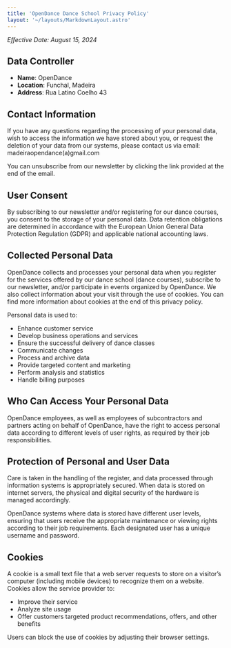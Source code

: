 ```yaml
---
title: 'OpenDance Dance School Privacy Policy'
layout: '~/layouts/MarkdownLayout.astro'
---
```


_Effective Date: August 15, 2024_

## Data Controller

- **Name**: OpenDance
- **Location**: Funchal, Madeira
- **Address**: Rua Latino Coelho 43

## Contact Information

If you have any questions regarding the processing of your personal data, wish to access the information we have stored about you, or request the deletion of your data from our systems, please contact us via email: madeiraopendance(a)gmail.com

You can unsubscribe from our newsletter by clicking the link provided at the end of the email.

## User Consent

By subscribing to our newsletter and/or registering for our dance courses, you consent to the storage of your personal data. Data retention obligations are determined in accordance with the European Union General Data Protection Regulation (GDPR) and applicable national accounting laws.

## Collected Personal Data

OpenDance collects and processes your personal data when you register for the services offered by our dance school (dance courses), subscribe to our newsletter, and/or participate in events organized by OpenDance. We also collect information about your visit through the use of cookies. You can find more information about cookies at the end of this privacy policy.

Personal data is used to:

- Enhance customer service
- Develop business operations and services
- Ensure the successful delivery of dance classes
- Communicate changes
- Process and archive data
- Provide targeted content and marketing
- Perform analysis and statistics
- Handle billing purposes

## Who Can Access Your Personal Data

OpenDance employees, as well as employees of subcontractors and partners acting on behalf of OpenDance, have the right to access personal data according to different levels of user rights, as required by their job responsibilities.

## Protection of Personal and User Data

Care is taken in the handling of the register, and data processed through information systems is appropriately secured. When data is stored on internet servers, the physical and digital security of the hardware is managed accordingly.

OpenDance systems where data is stored have different user levels, ensuring that users receive the appropriate maintenance or viewing rights according to their job requirements. Each designated user has a unique username and password.

## Cookies

A cookie is a small text file that a web server requests to store on a visitor’s computer (including mobile devices) to recognize them on a website. Cookies allow the service provider to:

- Improve their service
- Analyze site usage
- Offer customers targeted product recommendations, offers, and other benefits

Users can block the use of cookies by adjusting their browser settings.
